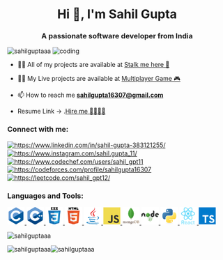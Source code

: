 <h1 align="center">Hi 👋, I'm Sahil Gupta</h1>
<h3 align="center">A passionate software developer from India</h3>
<img align="right" alt="coding" width="400" src="https://media2.giphy.com/media/bGgsc5mWoryfgKBx1u/200w.gif?cid=6c09b9524n6zync2836ciodt41anhquzztjkv65os9ubbv1h&ep=v1_gifs_search&rid=200w.gif&ct=g"
  
<p align="left"> <img src="https://komarev.com/ghpvc/?username=sahilguptaaa&label=Profile%20views&color=0e75b6&style=flat" alt="sahilguptaaa" /> </p>

- 👨‍💻 All of my projects are available at [Stalk me here 🧐](https://github.com/Sahilguptaaa)
 
- 👨‍💻 My Live projects are available at [Multiplayer Game 🎮](https://marsdoodle.vercel.app/)

- 📫 How to reach me **sahilgupta16307@gmail.com**
  
- Resume Link -> .[Hire me 🫱🏻‍🫲🏾](https://drive.google.com/file/d/1KnlSO1_mohzpXr2JcRx_a2XU3vwb4yZI/view?usp=sharing)

<h3 align="left">Connect with me:</h3>
<p align="left">
<a href="https://linkedin.com/in/https://www.linkedin.com/in/sahil-gupta-383121255/" target="blank"><img align="center" src="https://raw.githubusercontent.com/rahuldkjain/github-profile-readme-generator/master/src/images/icons/Social/linked-in-alt.svg" alt="https://www.linkedin.com/in/sahil-gupta-383121255/" height="30" width="40" /></a>
<a href="https://instagram.com/https://www.instagram.com/sahil.gupta_11/" target="blank"><img align="center" src="https://raw.githubusercontent.com/rahuldkjain/github-profile-readme-generator/master/src/images/icons/Social/instagram.svg" alt="https://www.instagram.com/sahil.gupta_11/" height="30" width="40" /></a>
<a href="https://www.codechef.com/users/https://www.codechef.com/users/sahil_gpt11" target="blank"><img align="center" src="https://cdn.jsdelivr.net/npm/simple-icons@3.1.0/icons/codechef.svg" alt="https://www.codechef.com/users/sahil_gpt11" height="30" width="40" /></a>
<a href="https://codeforces.com/profile/https://codeforces.com/profile/sahilgupta16307" target="blank"><img align="center" src="https://raw.githubusercontent.com/rahuldkjain/github-profile-readme-generator/master/src/images/icons/Social/codeforces.svg" alt="https://codeforces.com/profile/sahilgupta16307" height="30" width="40" /></a>
<a href="https://www.leetcode.com/https://leetcode.com/sahil_gpt12/" target="blank"><img align="center" src="https://raw.githubusercontent.com/rahuldkjain/github-profile-readme-generator/master/src/images/icons/Social/leet-code.svg" alt="https://leetcode.com/sahil_gpt12/" height="30" width="40" /></a>
</p>

<h3 align="left">Languages and Tools:</h3>
<p align="left"> <a href="https://www.cprogramming.com/" target="_blank" rel="noreferrer"> <img src="https://raw.githubusercontent.com/devicons/devicon/master/icons/c/c-original.svg" alt="c" width="40" height="40"/> </a> <a href="https://www.w3schools.com/cpp/" target="_blank" rel="noreferrer"> <img src="https://raw.githubusercontent.com/devicons/devicon/master/icons/cplusplus/cplusplus-original.svg" alt="cplusplus" width="40" height="40"/> </a> <a href="https://www.w3schools.com/css/" target="_blank" rel="noreferrer"> <img src="https://raw.githubusercontent.com/devicons/devicon/master/icons/css3/css3-original-wordmark.svg" alt="css3" width="40" height="40"/> </a> <a href="https://www.w3.org/html/" target="_blank" rel="noreferrer"> <img src="https://raw.githubusercontent.com/devicons/devicon/master/icons/html5/html5-original-wordmark.svg" alt="html5" width="40" height="40"/> </a> <a href="https://www.java.com" target="_blank" rel="noreferrer"> <img src="https://raw.githubusercontent.com/devicons/devicon/master/icons/java/java-original.svg" alt="java" width="40" height="40"/> </a> <a href="https://developer.mozilla.org/en-US/docs/Web/JavaScript" target="_blank" rel="noreferrer"> <img src="https://raw.githubusercontent.com/devicons/devicon/master/icons/javascript/javascript-original.svg" alt="javascript" width="40" height="40"/> </a> <a href="https://www.mongodb.com/" target="_blank" rel="noreferrer"> <img src="https://raw.githubusercontent.com/devicons/devicon/master/icons/mongodb/mongodb-original-wordmark.svg" alt="mongodb" width="40" height="40"/> </a> <a href="https://nodejs.org" target="_blank" rel="noreferrer"> <img src="https://raw.githubusercontent.com/devicons/devicon/master/icons/nodejs/nodejs-original-wordmark.svg" alt="nodejs" width="40" height="40"/> </a> <a href="https://www.python.org" target="_blank" rel="noreferrer"> <img src="https://raw.githubusercontent.com/devicons/devicon/master/icons/python/python-original.svg" alt="python" width="40" height="40"/> </a> <a href="https://reactjs.org/" target="_blank" rel="noreferrer"> <img src="https://raw.githubusercontent.com/devicons/devicon/master/icons/react/react-original-wordmark.svg" alt="react" width="40" height="40"/> </a> <a href="https://www.typescriptlang.org/" target="_blank" rel="noreferrer"> <img src="https://raw.githubusercontent.com/devicons/devicon/master/icons/typescript/typescript-original.svg" alt="typescript" width="40" height="40"/> </a> </p>

<p>&nbsp;<img align="left" src="https://github-readme-stats.vercel.app/api?username=sahilguptaaa&show_icons=true&locale=en" alt="sahilguptaaa" /></p>
<p><img align="left" src="https://github-readme-stats.vercel.app/api/top-langs?username=sahilguptaaa&show_icons=true&locale=en&layout=compact" alt="sahilguptaaa" /></p>
<p><img align="left" src="https://github-readme-streak-stats.herokuapp.com/?user=sahilguptaaa&" alt="sahilguptaaa" /></p>
